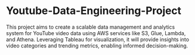 # Youtube-Data-Engineering-Project
This project aims to create a scalable data management and analytics system for YouTube video data using AWS services like S3, Glue, Lambda, and Athena. Leveraging Tableau for visualization, it will provide insights into video categories and trending metrics, enabling informed decision-making.
